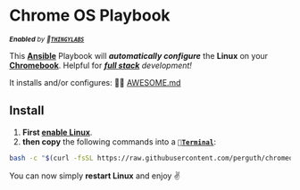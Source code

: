 # Chrome OS Playbook

<sup>***Enabled** by 🔬<b>[`THINGYLABS`](https://BLOG.thingylabs.io/)</b>*</sup>

This **[Ansible](https://www.ansible.com/)** Playbook will ***automatically configure*** the **Linux** on your **[Chromebook](https://www.google.com/chromebook/shop/)**. Helpful for ***[full stack](https://g.co/kgs/3YJzcA)** development!*

It installs and/or configures: 👨‍💻 [AWESOME.md](AWESOME.md)


## Install

1. **First [enable Linux](https://support.google.com/chromebook/answer/9145439)**.
1. **then copy** the following commands into a `🔣`**[`Terminal`](https://support.google.com/chromebook/thread/565904)**:

```bash
bash -c "$(curl -fsSL https://raw.githubusercontent.com/perguth/chromeos-playbook/master/install.sh)"
```

You can now simply **restart Linux** and enjoy ✌️
